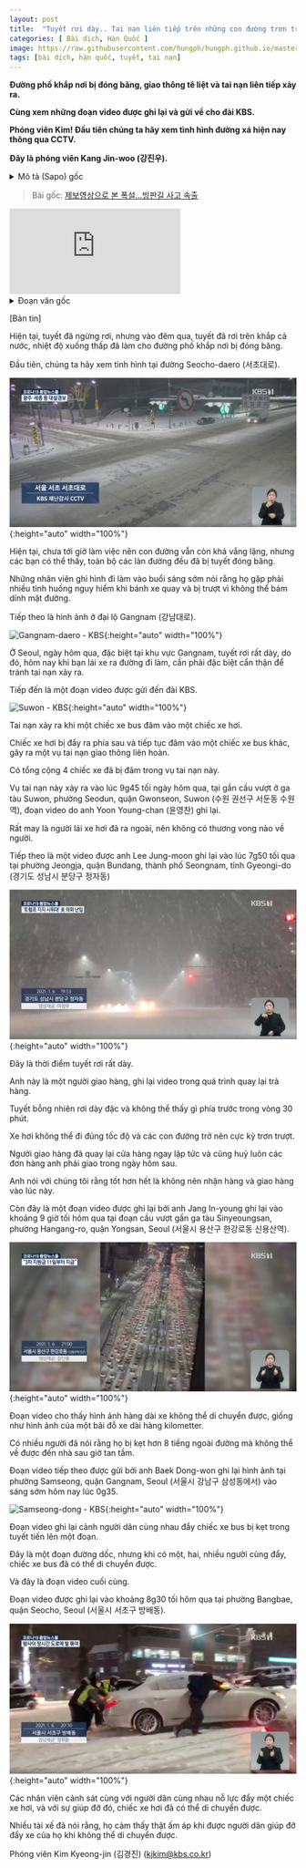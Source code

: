 ```yaml
---
layout: post
title:  "Tuyết rơi dày.. Tai nạn liên tiếp trên những con đường trơn trượt vì bị đóng băng."
categories: [ Bài dịch, Hàn Quốc ]
image: https://raw.githubusercontent.com/hungph/hungph.github.io/master/assets/images/tuyet-roi-day-1.png
tags: [bài dịch, hàn quốc, tuyết, tai nạn]
---
```


<p><strong>Đường phố khắp nơi bị đóng băng, giao thông tê liệt và tai nạn liên tiếp xảy ra.</strong></p>
<p><strong>Cùng xem những đoạn video được ghi lại và gửi về cho đài KBS.</strong></p>
<p><strong>Phóng viên Kim! Đầu tiên chúng ta hãy xem tình hình đường xá hiện nay thông qua CCTV.</strong></p>
<p><strong>Đây là phóng viên Kang Jin-woo (강진우).</strong></p>

<details>
  <summary>Mô tả (Sapo) gốc</summary>
  <p>[앵커]</p>
  <p>시내 도로 곳곳이 빙판길로 변하면서, 교통은 곳곳에서 마비됐고 사고도 잇따랐습니다.</p>
  <p>취재기자와 함께 KBS로 제보 들어온 영상들 보면서 더 자세히 살펴보겠습니다.</p>
  <p>김 기자! 일단 현재 도로 상황 어떤지 CCTV 먼저 살펴볼까요?</p>
</details>

> Bài gốc: [제보영상으로 본 폭설…빙판길 사고 속출](https://n.news.naver.com/article/056/0010966464)

<iframe src='https://tv.naver.com/embed/17775023?autoPlay=true' frameborder='no' scrolling='no' marginwidth='0' marginheight='0' allow='autoplay' allowfullscreen></iframe>

<details>
  <summary>Đoạn văn gốc</summary>
  <p>[리포트]</p>
  <p>현재 눈은 그쳤지만 어젯밤 전국에 많은 눈이 내렸는데 기온이 떨어진 탓에 곳곳에 빙판길이 나타나 있습니다.</p>
  <p>먼저 지금 이 시각 서초대로입니다. </p>
  <p>아직 본격적인 출근길은 시작되지 않아서 한산한 모습인데 보시면 모든 차선이 꽁꽁 얼은 빙판길 모습입니다.</p>
  <p>새벽에 저희 방송을 위해 출근하던 직원들도 바퀴가 헛돌아서 위험한 순간이 많았다고 전하고 있습니다.</p>
  <p>다음은 강남대로입니다.</p>
  <p>서울에서도 어제 특히 강남 일대에 눈이 많이 내렸는데요 오늘 본격적인 출근길이 시작되면 사고가 날 수 있어서 각별한 주의가 필요합니다.</p>
  <p>이어서 KBS로 들어온 제보영상 보여드리겠습니다.</p>
  <p>버스가 승용차를 들이받은 사고가 났는데요.</p>
  <p>이 승용차가 밀리고, 다시 그 뒤에 있는 버스까지 들이 받는 연쇄 교통사고가 일어났습니다.</p>
  <p>이 때문에 차량 4대 이상이 서로 부딪히는 사고가 났습니다.</p>
  <p>어제 저녁 9시 45분 수원 권선구 서둔동 수원역 고가 부근에서 시청자 윤영찬 씨가 촬영하신 영상인데요.</p>
  <p>다행히 승용차 운전자가 밖으로 나와 있어서 인명피해는 없었다고 합니다. </p>
  <p>다음 영상은 어제 저녁 7시 50분쯤 시청자 이정무 씨가 경기도 성남시 분당구 정자동에서 촬영한 건데요.</p>
  <p>한창 눈이 많이 올 때입니다.</p>
  <p>배달하시는 분인데 복귀 중에 촬영하신 영상입니다.</p>
  <p>30분 만에 앞이 안 보일 만큼 갑자기 많은 눈이 왔다고 합니다.</p>
  <p>차들도 제대로 속도를 내지 못하고 길도 매우 미끄러웠다고 합니다.</p>
  <p>즉각 복귀하면서 내일도 배달을 취소했다고 합니다.</p>
  <p>배달은 자제하고 포장하는 게 좋을 것 같다는 당부도 함께 남겨주셨습니다. </p>
  <p>시청자 장인용씨가 어젯밤 9시쯤, 서울시 용산구 한강로동 신용산역 인근을 고층에서 촬영해주신 영상입니다.</p>
  <p>영상인데 마치 사진처럼 차가 거의 움직이지 않고 있고 이러한 차량 행렬이 수킬로미터 이어져 마치 주차장 같은 모습입니다. </p>
  <p>이렇게 밤새 도로에 갇혀 계셨다는 분들, 퇴근에 8시간이 걸렸다는 여러 제보가 접수됐습니다. </p>
  <p>다음 영상은 오늘 새벽 0시 35분쯤 서울시 강남구 삼성동에서 시청자 배경원씨가 촬영해주신 영상입니다.</p>
  <p>버스가 눈길에 갇혔는데 시민들 여러 명이 함께 버스를 미는 장면인데요. </p>
  <p>오르막길인데 시민이 한 명 두 명 늘어서 밀다보니까 버스가 움직이기 시작합니다. </p>
  <p>마지막 영상입니다.</p>
  <p>어젯밤 8시 반쯤 서울시 서초구 방배동 까치고개 상황입니다. </p>
  <p>경찰관들과 시민들이 힘써서 차를 밀고 있는데, 이렇게 도움을 받아서 겨우 차를 움직일 수 있었다고 합니다. </p>
  <p>시민들의 도움에 따뜻함을 느꼈다는 제보도 여러 건 접수됐습니다. </p>
</details>

[Bản tin]

Hiện tại, tuyết đã ngừng rơi, nhưng vào đêm qua, tuyết đã rơi trên khắp cả nước, nhiệt độ xuống thấp đã làm cho đường phố khắp nơi bị đóng băng.

Đầu tiên, chúng ta hãy xem tình hình tại đường Seocho-daero (서초대로).

![Seocho-daero - KBS](https://raw.githubusercontent.com/hungph/hungph.github.io/master/assets/images/tuyet-roi-day-2.png){:height="auto" width="100%"}

Hiện tại, chưa tới giờ làm việc nên con đường vẫn còn khá vắng lặng, nhưng các bạn có thể thấy, toàn bộ các làn đường đều đã bị tuyết đóng băng.

Những nhân viên ghi hình đi làm vào buổi sáng sớm nói rằng họ gặp phải nhiều tình huống nguy hiểm khi bánh xe quay và bị trượt vì không thể bám dính mặt đường.

Tiếp theo là hình ảnh ở đại lộ Gangnam (강남대로).

![Gangnam-daero - KBS](https://raw.githubusercontent.com/hungph/hungph.github.io/master/assets/images/tuyet-roi-day-3.png){:height="auto" width="100%"}

Ở Seoul, ngày hôm qua, đặc biệt tại khu vực Gangnam, tuyết rơi rất dày, do đó, hôm nay khi bạn lái xe ra đường đi làm, cần phải đặc biệt cẩn thận để tránh tai nạn xảy ra.

Tiếp đến là một đoạn video được gửi đến đài KBS.

![Suwon - KBS](https://raw.githubusercontent.com/hungph/hungph.github.io/master/assets/images/tuyet-roi-day-4.png){:height="auto" width="100%"}

Tai nạn xảy ra khi một chiếc xe bus đâm vào một chiếc xe hơi.

Chiếc xe hơi bị đẩy ra phía sau và tiếp tục đâm vào một chiếc xe bus khác, gây ra một vụ tai nạn giao thông liên hoàn.

Có tổng cộng 4 chiếc xe đã bị đâm trong vụ tai nạn này.

Vụ tai nạn này xảy ra vào lúc 9g45 tối ngày hôm qua, tại gần cầu vượt ở ga tàu Suwon, phường Seodun, quận Gwonseon, Suwon (수원 권선구 서둔동 수원역), đoạn video do anh Yoon Young-chan (윤영찬) ghi lại.

Rất may là người lái xe hơi đã ra ngoài, nên không có thương vong nào về người.

Tiếp theo là một video được anh Lee Jung-moon ghi lại vào lúc 7g50 tối qua tại phường Jeongja, quận Bundang, thành phố Seongnam, tỉnh Gyeongi-do (경기도 성남시 분당구 정자동)

![Jeonja-dong - KBS](https://raw.githubusercontent.com/hungph/hungph.github.io/master/assets/images/tuyet-roi-day-5.png){:height="auto" width="100%"}

Đây là thời điểm tuyết rơi rất dày.

Anh này là một người giao hàng, ghi lại video trong quá trình quay lại trả hàng.

Tuyết bỗng nhiên rơi dày đặc và không thể thấy gì phía trước trong vòng 30 phút.

Xe hơi không thể đi đúng tốc độ và các con đường trở nên cực kỳ trơn trượt.

Người giao hàng đã quay lại cửa hàng ngay lập tức và cũng huỷ luôn các đơn hàng anh phải giao trong ngày hôm sau.

Anh nói với chúng tôi rằng tốt hơn hết là không nên nhận hàng và giao hàng vào lúc này.

Còn đây là một đoạn video được ghi lại bởi anh Jang In-young ghi lại vào khoảng 9 giờ tối hôm qua tại đoạn cầu vượt gần ga tàu Sinyeoungsan, phường Hangang-ro, quận Yongsan, Seoul (서울시 용산구 한강로동 신용산역).

![Sinyeoungsan - KBS](https://raw.githubusercontent.com/hungph/hungph.github.io/master/assets/images/tuyet-roi-day-6.png){:height="auto" width="100%"}

Đoạn video cho thấy hình ảnh hàng dài xe không thể di chuyển được, giống như hình ảnh của một bãi đỗ xe dài hàng kilometter.

Có nhiều người đã nói rằng họ bị kẹt hơn 8 tiếng ngoài đường mà không thể về được đến nhà sau giờ tan tầm.

Đoạn video tiếp theo được gửi bởi anh Baek Dong-won ghi lại hình ảnh tại phường Samseong, quận Gangnam, Seoul (서울시 강남구 삼성동에서) vào sáng sớm hôm nay lúc 0g35.

![Samseong-dong - KBS](https://raw.githubusercontent.com/hungph/hungph.github.io/master/assets/images/tuyet-roi-day-7.png){:height="auto" width="100%"}

Đoạn video ghi lại cảnh người dân cùng nhau đẩy chiếc xe bus bị kẹt trong tuyết tiến lên một đoạn.

Đây là một đoạn đường dốc, nhưng khi có một, hai, nhiều người cùng đẩy, chiếc xe bus đã có thể di chuyển được.

Và đây là đoạn video cuối cùng.

Đoạn video được ghi lại vào khoảng 8g30 tối hôm qua tại phường Bangbae, quận Seocho, Seoul (서울시 서초구 방배동).

![Bangbae-dong - KBS](https://raw.githubusercontent.com/hungph/hungph.github.io/master/assets/images/tuyet-roi-day-8.png){:height="auto" width="100%"}

Các nhân viên cảnh sát cùng với người dân cùng nhau nỗ lực đẩy một chiếc xe hơi, và với sự giúp đỡ đó, chiếc xe hơi đã có thể di chuyển được.

Nhiều tài xế đã nói rằng, họ cảm thấy thật ấm áp khi được người dân giúp đỡ đẩy xe của họ khi không thể di chuyển được.

Phóng viên Kim Kyeong-jin (김경진) (kjkim@kbs.co.kr)